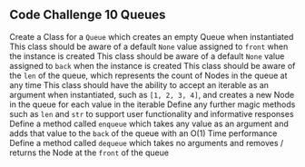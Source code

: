 ## Code Challenge 10 Queues

Create a Class for a ```Queue``` which creates an empty Queue when instantiated
This class should be aware of a default ```None``` value assigned to ```front``` when the instance is created
This class should be aware of a default ```None``` value assigned to ```back``` when the instance is created
This class should be aware of the ```len``` of the queue, which represents the count of Nodes in the queue at any time
This class should have the ability to accept an iterable as an argument when instantiated, such as `````[1, 2, 3, 4]`````, and creates a new Node in the queue for each value in the iterable
Define any further magic methods such as ```len``` and ```str``` to support user functionality and informative responses
Define a method called ```enqueue``` which takes any value as an argument and adds that value to the ```back``` of the queue with an O(1) Time performance
Define a method called ```dequeue``` which takes no arguments and removes / returns the Node at the ```front``` of the queue
